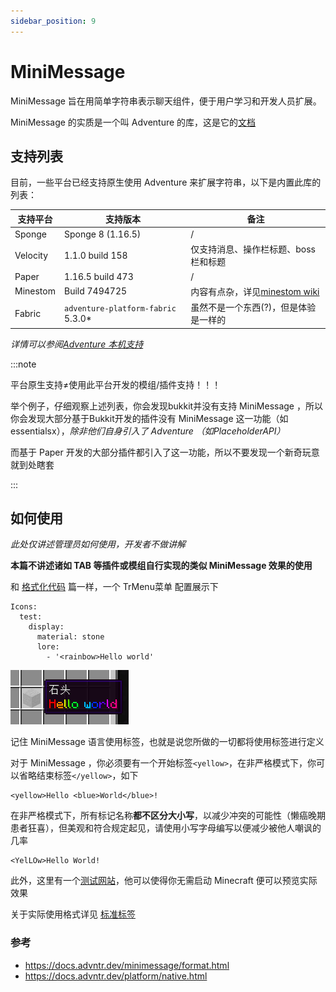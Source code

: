 ```yaml
---
sidebar_position: 9
---
```


# MiniMessage

MiniMessage 旨在用简单字符串表示聊天组件，便于用户学习和开发人员扩展。

MiniMessage 的实质是一个叫 Adventure 的库，这是它的[文档](https://docs.advntr.dev/getting-started.html)

## 支持列表

目前，一些平台已经支持原生使用 Adventure 来扩展字符串，以下是内置此库的列表：

|支持平台|支持版本|备注|
|---|---|---|
|Sponge|Sponge 8 (1.16.5)|/|
|Velocity|1.1.0 build 158|仅支持消息、操作栏标题、boss栏和标题|
|Paper|1.16.5 build 473|/|
|Minestom|Build 7494725|内容有点杂，详见[minestom wiki](https://wiki.minestom.net/feature/adventure)|
|Fabric|`adventure-platform-fabric` 5.3.0*|虽然不是一个东西(?)，但是体验是一样的|

*详情可以参阅[Adventure 本机支持](https://docs.advntr.dev/platform/native.html)*

:::note

平台原生支持≠使用此平台开发的模组/插件支持！！！

举个例子，仔细观察上述列表，你会发现bukkit并没有支持 MiniMessage ，所以你会发现大部分基于Bukkit开发的插件没有 MiniMessage 这一功能（如essentialsx），*除非他们自身引入了 Adventure （如PlaceholderAPI）*

而基于 Paper 开发的大部分插件都引入了这一功能，所以不要发现一个新奇玩意就到处瞎套

:::

## 如何使用

*此处仅讲述管理员如何使用，开发者不做讲解*

**本篇不讲述诸如 TAB 等插件或模组自行实现的类似 MiniMessage 效果的使用**

和 [格式化代码](format-code.md) 篇一样，一个 TrMenu菜单 配置展示下

```
Icons:
  test:
    display:
      material: stone
      lore:
        - '<rainbow>Hello world'
```

![](_images/MiniMessage/展示.png)

记住 MiniMessage 语言使用标签，也就是说您所做的一切都将使用标签进行定义

对于 MiniMessage ，你必须要有一个开始标签`<yellow>`，在非严格模式下，你可以省略结束标签`</yellow>`，如下

```
<yellow>Hello <blue>World</blue>!
```

在非严格模式下，所有标记名称**都不区分大小写**，以减少冲突的可能性（懒癌晚期患者狂喜），但美观和符合规定起见，请使用小写字母编写以便减少被他人嘲讽的几率

```
<YelLOw>Hello World!
```

此外，这里有一个[测试网站](https://webui.advntr.dev/)，他可以使得你无需启动 Minecraft 便可以预览实际效果

关于实际使用格式详见 [标准标签](https://docs.advntr.dev/minimessage/format.html#standard-tags)

### 参考
- https://docs.advntr.dev/minimessage/format.html
- https://docs.advntr.dev/platform/native.html
